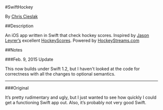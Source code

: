#SwiftHockey

By [Chris Cieslak](http://twitter.com/cieslak)

##Description

An iOS app written in Swift that check hockey scores. Inspired by [Jason Leyrer’s](http://twitter.com/sigsegfalt) excellent [HockeyScores](https://github.com/jleyrer/HockeyScores). Powered by [HockeyStreams.com](https://www.hockeystreams.com/api#scoresapi)

##Notes

###Feb. 9, 2015 Update

This now builds under Swift 1.2, but I haven't looked at the code for correctness with all the changes to optional semantics.

-----

###Original

It’s pretty rudimentary and ugly, but I just wanted to see how quickly I could get a functioning Swift app out. Also, it’s probably not very good Swift.
